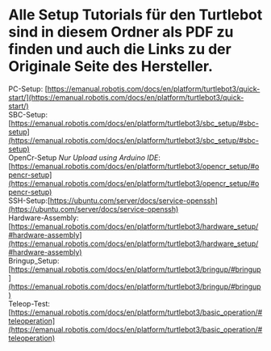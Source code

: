 # Alle Setup Tutorials für den Turtlebot sind in diesem Ordner als PDF zu finden und auch die Links zu der Originale Seite des Hersteller.  
PC-Setup: [https://emanual.robotis.com/docs/en/platform/turtlebot3/quick-start/](https://emanual.robotis.com/docs/en/platform/turtlebot3/quick-start/)  
SBC-Setup: [https://emanual.robotis.com/docs/en/platform/turtlebot3/sbc_setup/#sbc-setup](https://emanual.robotis.com/docs/en/platform/turtlebot3/sbc_setup/#sbc-setup)  
OpenCr-Setup *Nur Upload using Arduino IDE*: [https://emanual.robotis.com/docs/en/platform/turtlebot3/opencr_setup/#opencr-setup](https://emanual.robotis.com/docs/en/platform/turtlebot3/opencr_setup/#opencr-setup)  
SSH-Setup:[https://ubuntu.com/server/docs/service-openssh](https://ubuntu.com/server/docs/service-openssh)  
Hardware-Assembly: [https://emanual.robotis.com/docs/en/platform/turtlebot3/hardware_setup/#hardware-assembly](https://emanual.robotis.com/docs/en/platform/turtlebot3/hardware_setup/#hardware-assembly)  
Bringup_Setup: [https://emanual.robotis.com/docs/en/platform/turtlebot3/bringup/#bringup](https://emanual.robotis.com/docs/en/platform/turtlebot3/bringup/#bringup)  
Teleop-Test: [https://emanual.robotis.com/docs/en/platform/turtlebot3/basic_operation/#teleoperation](https://emanual.robotis.com/docs/en/platform/turtlebot3/basic_operation/#teleoperation)  




